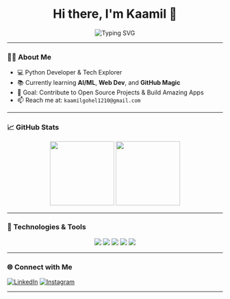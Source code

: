 <h1 align="center">Hi there, I'm Kaamil 👋</h1>

<p align="center">
  <img src="https://readme-typing-svg.herokuapp.com?font=Fira+Code&duration=2000&pause=1000&color=58A6FF&center=true&vCenter=true&multiline=true&width=435&height=45&lines=Python+Developer;Student+%7C+AI+Enthusiast;Always+learning+new+things..." alt="Typing SVG" />
</p>

---

### 🧑‍💻 About Me
- 💻 Python Developer & Tech Explorer  
- 📚 Currently learning **AI/ML**, **Web Dev**, and **GitHub Magic**
- 🎯 Goal: Contribute to Open Source Projects & Build Amazing Apps
- 📫 Reach me at: `kaamilgohel1210@gmail.com`

---

### 📈 GitHub Stats

<p align="center">
  <img src="https://github-readme-stats.vercel.app/api?username=Kaamil1210&show_icons=true&theme=tokyonight" height="150" />
  <img src="https://github-readme-streak-stats.herokuapp.com?user=Kaamil1210&theme=tokyonight" height="150"/>
</p>

---

### 🔧 Technologies & Tools
<p align="center">
  <img src="https://img.shields.io/badge/-Python-333?style=flat&logo=python" />
  <img src="https://img.shields.io/badge/-HTML5-333?style=flat&logo=html5" />
  <img src="https://img.shields.io/badge/-CSS3-333?style=flat&logo=css3" />
  <img src="https://img.shields.io/badge/-VS%20Code-333?style=flat&logo=visual-studio-code" />
  <img src="https://img.shields.io/badge/-Git-333?style=flat&logo=git" />
</p>

---

### 🌐 Connect with Me

[![LinkedIn](https://img.shields.io/badge/-Kaamil%20Gohel-0077B5?style=flat&logo=linkedin&logoColor=white)](https://linkedin.com/in/kaamil-gohel-693933374)
[![Instagram](https://img.shields.io/badge/-gohelkaamil-E4405F?style=flat&logo=instagram&logoColor=white)](https://instagram.com/gohelkaamil)

---
